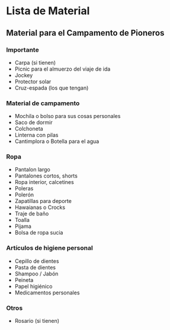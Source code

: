 # Lista de Material

## Material para el Campamento de Pioneros

### Importante

* Carpa \(si tienen\)
* Picnic para el almuerzo del viaje de ida
* Jockey
* Protector solar
* Cruz-espada \(los que tengan\)

### Material de campamento

* Mochila o bolso para sus cosas personales
* Saco de dormir
* Colchoneta
* Linterna con pilas
* Cantimplora o Botella para el agua

### Ropa

* Pantalon largo
* Pantalones cortos, shorts
* Ropa interior, calcetines
* Poleras
* Polerón
* Zapatillas para deporte
* Hawaianas o Crocks
* Traje de baño
* Toalla
* Pijama
* Bolsa de ropa sucia

### Artículos de higiene personal

* Cepillo de dientes
* Pasta de dientes
* Shampoo / Jabón
* Peineta
* Papel higiénico
* Medicamentos personales

### Otros

* Rosario \(si tienen\)


